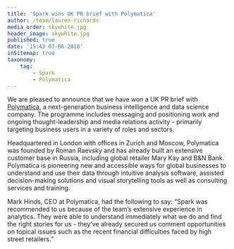 ```yaml
---
title: 'Spark wins UK PR brief with Polymatica'
author: /team/lauren-richards
media_order: skywhite.jpg
header_image: skywhite.jpg
published: true
date: '15:43 07-06-2018'
inSitemap: true
taxonomy:
    tag:
        - Spark
        - Polymatica
---
```


We are pleased to announce that we have won a UK PR brief with [Polymatica](https://www.polymatica.com/), a next-generation business intelligence and data science company. The programme includes messaging and positioning work and ongoing thought-leadership and media relations activity - primarily targeting business users in a variety of roles and sectors.

Headquartered in London with offices in Zurich and Moscow, Polymatica was founded by Roman Raevsky and has already built an extensive customer base in Russia, including global retailer Mary Kay and B&N Bank. Polymatica is pioneering new and accessible ways for global businesses to understand and use their data through intuitive analysis software, assisted decision-making solutions and visual storytelling tools as well as consulting services and training. 

Mark Hinds, CEO at Polymatica, had the following to say: “Spark was recommended to us because of the team’s extensive experience in analytics. They were able to understand immediately what we do and find the right stories for us - they’ve already secured us comment opportunities on topical issues such as the recent financial difficulties faced by high street retailers.”
